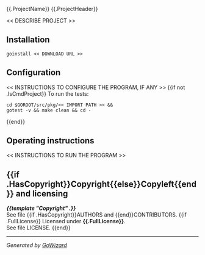 {{.ProjectName}}
{{.ProjectHeader}}

<< DESCRIBE PROJECT >>


## Installation

	goinstall << DOWNLOAD URL >>


## Configuration

<< INSTRUCTIONS TO CONFIGURE THE PROGRAM, IF ANY >>
{{if not .IsCmdProject}}
To run the tests:

	cd $GOROOT/src/pkg/<< IMPORT PATH >> &&
	gotest -v && make clean && cd -
{{end}}

## Operating instructions

<< INSTRUCTIONS TO RUN THE PROGRAM >>


## {{if .HasCopyright}}Copyright{{else}}Copyleft{{end}} and licensing

***{{template "Copyright" .}}***  
See file {{if .HasCopyright}}AUTHORS and {{end}}CONTRIBUTORS.
{{if .FullLicense}}
Licensed under **{{.FullLicense}}**.  
See file LICENSE.
{{end}}

* * *
*Generated by [GoWizard](https://github.com/kless/GoWizard)*

